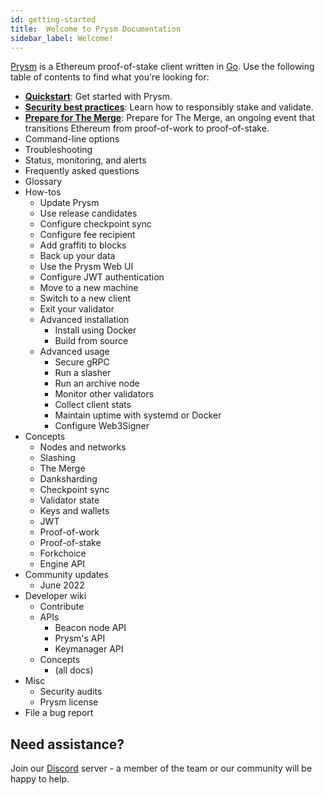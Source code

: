 ```yaml
---
id: getting-started
title:  Welcome to Prysm Documentation
sidebar_label: Welcome!
---
```


[Prysm](https://github.com/prysmaticlabs/prysm) is a Ethereum proof-of-stake client written in [Go](https://golang.org). Use the following table of contents to find what you're looking for:

 - **[Quickstart](./install/install-with-script.md)**: Get started with Prysm.
 - **[Security best practices](./security-best-practices.md)**: Learn how to responsibly stake and validate. 
 - **[Prepare for The Merge](./prepare-for-merge.md)**: Prepare for The Merge, an ongoing event that transitions Ethereum from proof-of-work to proof-of-stake.
 - Command-line options
 - Troubleshooting
 - Status, monitoring, and alerts
 - Frequently asked questions
 - Glossary
 - How-tos
   - Update Prysm
   - Use release candidates
   - Configure checkpoint sync
   - Configure fee recipient
   - Add graffiti to blocks
   - Back up your data
   - Use the Prysm Web UI
   - Configure JWT authentication
   - Move to a new machine
   - Switch to a new client
   - Exit your validator
   - Advanced installation
     - Install using Docker
     - Build from source
   - Advanced usage
     - Secure gRPC
     - Run a slasher
     - Run an archive node
     - Monitor other validators
     - Collect client stats
     - Maintain uptime with systemd or Docker
     - Configure Web3Signer
 - Concepts
   - Nodes and networks
   - Slashing
   - The Merge
   - Danksharding
   - Checkpoint sync
   - Validator state
   - Keys and wallets
   - JWT
   - Proof-of-work
   - Proof-of-stake
   - Forkchoice
   - Engine API
 - Community updates
   - June 2022
 - Developer wiki
   - Contribute
   - APIs
     - Beacon node API
     - Prysm's API
     - Keymanager API
   - Concepts
     - (all docs)
 - Misc
   - Security audits
   - Prysm license
 - File a bug report



## Need assistance?

Join our [Discord](https://discord.gg/prysmaticlabs) server - a member of the team or our community will be happy to help.